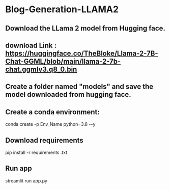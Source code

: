 # Blog-Generation-LLAMA2

## Download the LLama 2 model from Hugging face.


## download Link : https://huggingface.co/TheBloke/Llama-2-7B-Chat-GGML/blob/main/llama-2-7b-chat.ggmlv3.q8_0.bin


## Create a folder named "models" and save the model downloaded from hugging face.

## Create a conda environment:
conda create -p Env_Name python=3.8 --y

## Download requirements
pip install -r requirements .txt

## Run app
streamlit run app.py
